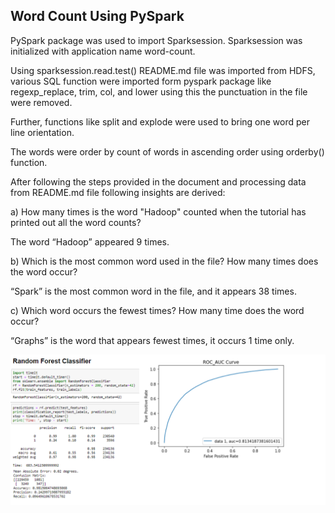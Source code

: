 <h2> Word Count Using PySpark</h2>
<p>PySpark package was used to import Sparksession. Sparksession was initialized with application name word-count.</p>
<p>Using sparksession.read.test() README.md file was imported from HDFS, various SQL function were imported form pyspark package like regexp_replace, trim, col, and lower using this the punctuation in the file were removed.</p>
<p>Further, functions like split and explode were used to bring one word per line orientation.</p>
<p>The words were order by count of words in ascending order using orderby() function.</p>
<p>After following the steps provided in the document and processing data from README.md file following insights are derived:</p>
<p>a)	How many times is the word "Hadoop" counted when the tutorial has printed out all the word counts?</p>
<p>The word “Hadoop” appeared 9 times.</p>
<p>b)	Which is the most common word used in the file? How many times does the word occur?</p>
<p>“Spark” is the most common word in the file, and it appears 38 times.</p>
<p>c)	Which word occurs the fewest times? How many time does the word occur?</p>
<p>“Graphs” is the word that appears fewest times, it occurs 1 time only.</p>
<p>
    <img src="https://github.com/rkhatu97/Projects_Python/blob/master/Credit_card_fraud_detection/random_forest.png" />
</p>



